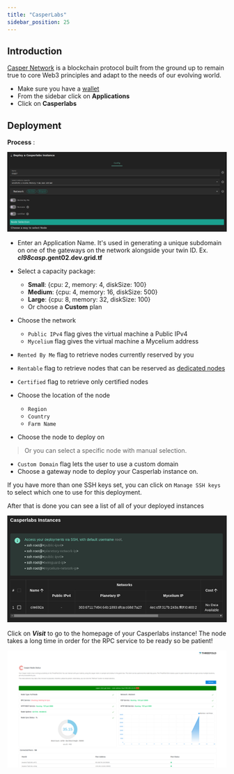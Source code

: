 ```yaml
---
title: "CasperLabs"
sidebar_position: 25
---
```




## Introduction

[Casper Network](https://casperlabs.io/) is a blockchain protocol built from the ground up to remain true to core Web3 principles and adapt to the needs of our evolving world.

- Make sure you have a [wallet](../wallet_connector.md)
- From the sidebar click on **Applications**
- Click on **Casperlabs**

## Deployment

__Process__ :

![](./img/solutions_casperlabs.png)

- Enter an Application Name. It's used in generating a unique subdomain on one of the gateways on the network alongside your twin ID. Ex. ***cl98casp*.gent02.dev.grid.tf**

- Select a capacity package:
    - **Small**: \{cpu: 2, memory: 4, diskSize: 100\}
    - **Medium**: \{cpu: 4, memory: 16, diskSize: 500\}
    - **Large**: \{cpu: 8, memory: 32, diskSize: 100\}
    - Or choose a **Custom** plan
- Choose the network
   - `Public IPv4` flag gives the virtual machine a Public IPv4
   - `Mycelium` flag gives the virtual machine a Mycelium address

- `Rented By Me` flag to retrieve nodes currently reserved by you
- `Rentable` flag to retrieve nodes that can be reserved as [dedicated nodes](../deploy/node_finder.md#dedicated-nodes)
- `Certified` flag to retrieve only certified nodes 
- Choose the location of the node
   - `Region`
   - `Country`
   - `Farm Name`
- Choose the node to deploy on 
> Or you can select a specific node with manual selection.
- `Custom Domain` flag lets the user to use a custom domain
- Choose a gateway node to deploy your Casperlab instance on.

If you have more than one SSH keys set, you can click on `Manage SSH keys` to select which one to use for this deployment.

After that is done you can see a list of all of your deployed instances

![](./img/casper4.png)

Click on ***Visit*** to go to the homepage of your Casperlabs instance! The node takes a long time in order for the RPC service to be ready so be patient!

![](./img/casper5.png)